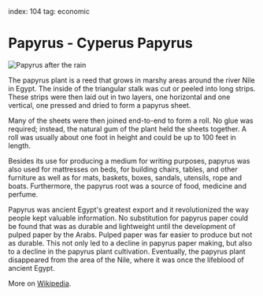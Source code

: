 index: 104
tag: economic

# Papyrus - Cyperus Papyrus

![Papyrus after the rain](images/papyrus.jpg)

The papyrus plant is a reed that grows in marshy areas around the
river Nile in Egypt.  The inside of the triangular stalk was cut or
peeled into long strips.  These strips were then laid out in two
layers, one horizontal and one vertical, one pressed and dried to form
a papyrus sheet.

Many of the sheets were then joined end-to-end to form a roll. No glue
was required; instead, the natural gum of the plant held the sheets
together. A roll was usually about one foot in height and could be up
to 100 feet in length.

Besides its use for producing a medium for writing purposes, papyrus
was also used for mattresses on beds, for building chairs, tables, and
other furniture as well as for mats, baskets, boxes, sandals,
utensils, rope and boats.  Furthermore, the papyrus root was a source
of food, medicine and perfume.

Papyrus was ancient Egypt's greatest export and it revolutionized the
way people kept valuable information.  No substitution for papyrus
paper could be found that was as durable and lightweight until the
development of pulped paper by the Arabs.  Pulped paper was far easier
to produce but not as durable.  This not only led to a decline in
papyrus paper making, but also to a decline in the papyrus plant
cultivation.  Eventually, the papyrus plant disappeared from the area
of the Nile, where it was once the lifeblood of ancient Egypt.

More on [Wikipedia](/wiki.html?target=Papyrus).

